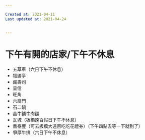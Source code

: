 ```yaml
---

Created at: 2021-04-11
Last updated at: 2021-04-24


---
```


# 下午有開的店家/下午不休息


* 五草車（六日下午不休息）
* 福勝亭
* 藏壽司
* 呈信
* 旺角
* 六扇門
* 石二鍋
* 晶牛舖牛肉麵
* 瓦城（板橋遠百假日下午不休息）
* 鼎泰豐（可去板橋大遠百吃吃花禮券）（下午四點去等一下就到了）
* 爭厚牛排（六日下午不休息）

